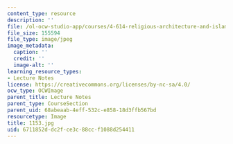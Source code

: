 ```yaml
---
content_type: resource
description: ''
file: /ol-ocw-studio-app/courses/4-614-religious-architecture-and-islamic-cultures-fall-2002/6711852ddc2fce3c88ccf1088d254411_1153.jpg
file_size: 155594
file_type: image/jpeg
image_metadata:
  caption: ''
  credit: ''
  image-alt: ''
learning_resource_types:
- Lecture Notes
license: https://creativecommons.org/licenses/by-nc-sa/4.0/
ocw_type: OCWImage
parent_title: Lecture Notes
parent_type: CourseSection
parent_uid: 68abeaab-4eff-532c-e858-18d3ffb567bd
resourcetype: Image
title: 1153.jpg
uid: 6711852d-dc2f-ce3c-88cc-f1088d254411
---
```

